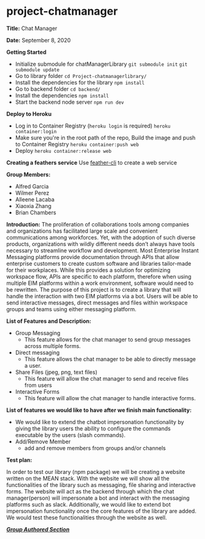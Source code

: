 # project-chatmanager


**Title:** Chat Manager

**Date:** September 8, 2020

**Getting Started**
- Initialize submodule for chatManagerLibrary
`git submodule init`
`git submodule update`
- Go to library folder `cd Project-chatmanagerlibrary/`
- Install the dependencies for the library
`npm install`
- Go to backend folder `cd backend/`
- Install the dependencies
`npm install`
- Start the backend node server
`npm run dev`

**Deploy to Heroku**
- Log in to Container Registry (`heroku login` is required)
`heroku container:login`
- Make sure you're in the root path of the repo, Build the image and push to Container Registry
`heroku container:push web`
- Deploy 
`heroku container:release web`

**Creating a feathers service**
Use [feather-cli](https://github.com/feathersjs/cli) to create a web service

**Group Members:** 
- Alfred Garcia
- Wilmer Perez
- Alleene Lacaba
- Xiaoxia Zhang
- Brian Chambers

**Introduction:** The proliferation of collaborations tools among companies and organizations has facilitated large scale and convenient communications among workforces. Yet, with the adoption of such diverse products, organizations with wildly different needs don’t always have tools necessary to streamline workflow and development. Most Enterprise Instant Messaging platforms provide documentation through APIs that allow enterprise customers to create custom software and libraries tailor-made for their workplaces. While this provides a solution for optimizing workspace flow, APIs are specific to each platform, therefore when using multiple EIM platforms within a work environment, software would need to be rewritten. The purpose of this project is to create a library that will handle the interaction with two EIM platforms via a bot. Users will be able to send interactive messages, direct messages and files within workspace groups and teams using either messaging platform.

**List of Features and Description:**
- Group Messaging
  - This feature allows for the chat manager to send group messages across multiple forms.
- Direct messaging
  - This feature allows the chat manager to be able to directly message a user.
- Share Files (jpeg, png, text files)
  - This feature will allow the chat manager to send and receive files from users
- Interactive Forms
  - This feature will allow the chat manager to handle interactive forms.

**List of features we would like to have after we finish main functionality:**

- We would like to extend the chatbot impersonation functionality by giving the library users the ability to configure the commands executable by the users (slash commands).
- Add/Remove Member
  - add and remove members from groups and/or channels

**Test plan:**

In order to test our library (npm package) we will be creating a website written on the MEAN stack. With the website we will show all the functionalities of the library such as messaging, file sharing and interactive forms. The website will act as the backend through which the chat manager(person) will impersonate a bot and interact with the messaging platforms such as slack. Additionally, we would like to extend bot impersonation functionality once the core features of the library are added. We would test these functionalities through the website as well.

***[Group Authored Section](https://github.com/CSCI-49900-Fall-2020/project-chatmanagerlibrary/wiki)***

